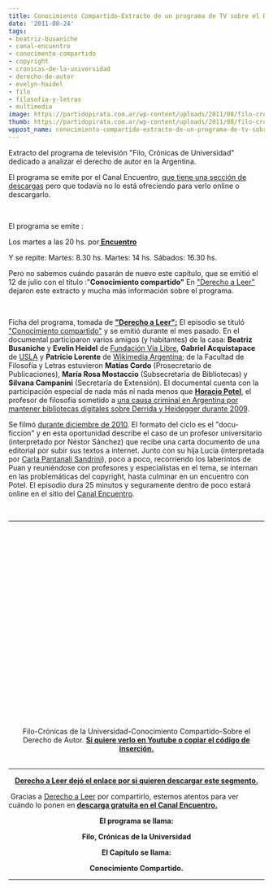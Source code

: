 ```yaml
---
title: Conocimiento Compartido-Extracto de un programa de TV sobre el Derecho de Autor
date: '2011-08-24'
tags:
- beatriz-busaniche
- canal-encuentro
- conocimento-compartido
- copyright
- cronicas-de-la-universidad
- derecho-de-autor
- evelyn-haidel
- filo
- filosofia-y-letras
- multimedia
image: https://partidopirata.com.ar/wp-content/uploads/2011/08/filo-cronicas.png
thumb: https://partidopirata.com.ar/wp-content/uploads/2011/08/filo-cronicas.png
wppost_name: conocimiento-compartido-extracto-de-un-programa-de-tv-sobre-el-derecho-de-autor
---
```


Extracto del programa de televisión "Filo, Crónicas de Universidad" dedicado a analizar el derecho de autor en la Argentina.

El programa se emite por el Canal Encuentro, <a href="http://descargas.encuentro.gov.ar/" target="_blank">que tiene una sección de descargas</a> pero que todavía no lo está ofreciendo para verlo online o descargarlo.

&nbsp;

El programa se emite :

Los martes a las 20 hs. por<strong><a href="http://www.encuentro.gov.ar/" target="_blank"> Encuentro</a></strong>

Y se repite:
Martes: 8.30 hs.
Martes: 14 hs.
Sábados: 16.30 hs.

Pero no sabemos cuándo pasarán de nuevo este capítulo, que se emitió el 12 de julio con el título :"<strong>Conocimiento compartido"</strong>
En <a href="http://www.derechoaleer.org/2011/08/horacio-potel-en-canal-encuentro.html" target="_blank">"Derecho a Leer"</a> dejaron este extracto y mucha más información sobre el programa.

&nbsp;

Ficha del programa, tomada de <strong><a href="http://www.derechoaleer.org/2011/08/horacio-potel-en-canal-encuentro.html" target="_blank">"Derecho a Leer":</a></strong>
El episodio se tituló <a href="http://filocronicasdeuniversidad.blogspot.com/2011/07/conocimiento-compartido.html">"Conocimiento compartido"</a> y se emitió durante el mes pasado. En el documental participaron varios amigos (y habitantes) de la casa: <strong>Beatriz Busaniche</strong> y <strong>Evelin Heidel</strong> de <a href="http://vialibre.org.ar/">Fundación Vía Libre</a>, <strong>Gabriel Acquistapace</strong> de <a title="Usuarios de Software Libre de Argentina" href="http://usla.org.ar/">USLA</a> y <strong>Patricio Lorente</strong> de <a href="http://www.wikimedia.org.ar/">Wikimedia Argentina</a>; de la Facultad de Filosofía y Letras estuvieron <strong>Matías Cordo</strong> (Prosecretario de Publicaciones), <strong>María Rosa Mostaccio</strong> (Subsecretaria de Bibliotecas) y <strong>Silvana Campanini</strong> (Secretaría de Extensión). El documental cuenta con la participación especial de nada más ni nada menos que <a href="http://www.nietzscheana.com.ar/a-juicio-por-difundir-filosofia.htm"><strong>Horacio Potel</strong></a>, el profesor de filosofía sometido a <a href="http://www.derechoaleer.org/2009/04/quema-virtual-de-libros.html">una causa criminal en Argentina por mantener bibliotecas digitales sobre Derrida y Heidegger durante 2009</a>.

Se filmó <a href="http://www.bea.org.ar/2010/12/con-filosofia-y-canal-encuentro/">durante diciembre de 2010</a>. El formato del ciclo es el "docu-ficcion" y en esta oportunidad describe el caso de un profesor universitario (interpretado por Néstor Sánchez) que recibe una carta documento de una editorial por subir sus textos a internet. Junto con su hija Lucía (interpretada por <a href="http://cpantanalis.blogspot.com/">Carla Pantanali Sandrini</a>), poco a poco, recorriendo los laberintos de Puan y reuniéndose con profesores y especialistas en el tema, se internan en las problemáticas del copyright, hasta culminar en un encuentro con Potel. El episodio dura 25 minutos y seguramente dentro de poco estará online en el sitio del <a href="http://descargas.encuentro.gov.ar/">Canal Encuentro</a>.

&nbsp;

<hr />

<center><object style="height: 390px; width: 640px;" width="640" height="390" classid="clsid:d27cdb6e-ae6d-11cf-96b8-444553540000" codebase="http://download.macromedia.com/pub/shockwave/cabs/flash/swflash.cab#version=6,0,40,0"><param name="allowFullScreen" value="true" /><param name="allowScriptAccess" value="always" /><param name="src" value="http://www.youtube.com/v/S0iv6Pk_H0s?version=3" /><param name="allowfullscreen" value="true" /><param name="allowscriptaccess" value="always" /><embed style="height: 390px; width: 640px;" width="640" height="390" type="application/x-shockwave-flash" src="http://www.youtube.com/v/S0iv6Pk_H0s?version=3" allowFullScreen="true" allowScriptAccess="always" allowfullscreen="true" allowscriptaccess="always" /></object>
Filo-Crónicas de la Universidad-Conocimiento Compartido-Sobre el Derecho de Autor.
<strong><a href="http://youtu.be/S0iv6Pk_H0s" target="_blank">Si quiere verlo en Youtube o copiar el código de inserción.</a></strong></center>&nbsp;

<hr />
<p style="text-align: center;"><strong><a href="http://www.derechoaleer.org/videos/filo-cronicas_de_universidad-12.ogv" target="_blank">Derecho a Leer dejó el enlace por si quieren descargar este segmento.</a></strong></p>
 Gracias a <a href="http://www.derechoaleer.org/2011/08/horacio-potel-en-canal-encuentro.html" target="_blank">Derecho a Leer</a> por compartirlo, estemos atentos para ver cuándo lo ponen en<strong> <a href="http://descargas.encuentro.gov.ar/" target="_blank">descarga gratuita en el Canal Encuentro.</a></strong>
<p style="text-align: center;"><strong>El programa se llama:</strong></p>
<p style="text-align: center;"><strong>Filo, Crónicas de la Universidad</strong></p>
<p style="text-align: center;"><strong>El Capítulo se llama:</strong></p>
<p style="text-align: center;"><strong>Conocimiento Compartido.</strong></p>


<hr />
